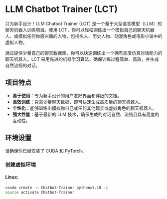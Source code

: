 # LLM Chatbot Trainer (LCT)

只为新手设计！LLM Chatbot Trainer (LCT) 是一个基于大型语言模型（LLM）的聊天机器人训练项目。使用 LCT，你可以轻松训练出一个模拟自己的聊天机器人，或模拟任何你感兴趣的人物，包括名人、历史人物、动漫角色或电影小说中的虚拟人物。

通过提供少量自己的聊天数据集，你可以快速训练出一个拥有高度仿真对话能力的聊天机器人。LCT 采用先进的机器学习算法，确保训练过程简单、高效，并生成自然流畅的对话。

## 项目特点

- **易于使用**：专为新手设计的用户友好界面和详细的文档。
- **高效训练**：只需少量聊天数据，即可快速生成高质量的聊天机器人。
- **个性化**：能够训练出模拟你自己或任何其他现实或虚拟角色的聊天机器人。
- **强大性能**：基于最新的 LLM 技术，确保生成的对话自然、流畅且具有高度的互动性。

## 环境设置

请确保你已经安装了 CUDA 和 PyTorch。

### 创建虚拟环境

#### Linux:
```bash
conda create -n Chatbot-Trainer python=3.10 -y
source activate Chatbot-Trainer
